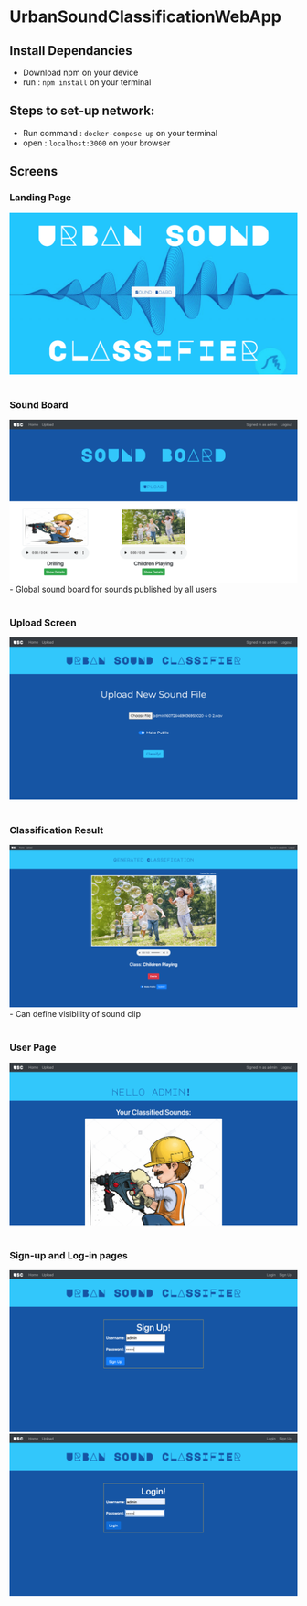 # UrbanSoundClassificationWebApp

## Install Dependancies

- Download npm on your device
- run :  <code>npm install</code>  on your terminal

## Steps to set-up network:

- Run command  :  ``docker-compose up``  on your terminal
- open :  ``localhost:3000`` on your browser

## Screens

### Landing Page
<img src="./Screens/Landing.png" alt="Landing-screen"/>
<br><br>

### Sound Board
<img src="./Screens/SoundBoard.png" alt="SoundBoard-screen"/>
- Global sound board for sounds published by all users
<br><br>

### Upload Screen
<img src="./Screens/Upload.png" alt="Upload-screen"/>
<br><br>

### Classification Result
<img src="./Screens/Classification.png" alt="Classification-screen"/>
- Can define visibility of sound clip
<br><br>


### User Page
<img src="./Screens/User.png" alt="User-screen"/>
<br><br>

### Sign-up and Log-in pages
<img src="./Screens/Sign-up.png" alt="Sign-up-screen"/>
<img src="./Screens/Login.png" alt="Login-screen"/>
<br><br>
